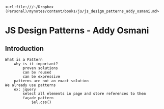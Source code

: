 	<url:file:///~/Dropbox (Personal)/mynotes/content/books/js/js_design_patterns_addy_osmani.md>

# JS Design Patterns - Addy Osmani

## Introduction

	What is a Pattern
		why is it important?
			proven solutions
			can be reused
			can be expressive
		patterns are not an exact solution
	We already use patterns
		ex: jquery
			select all elements in page and store references to them
			façade pattern
				$el.css()

